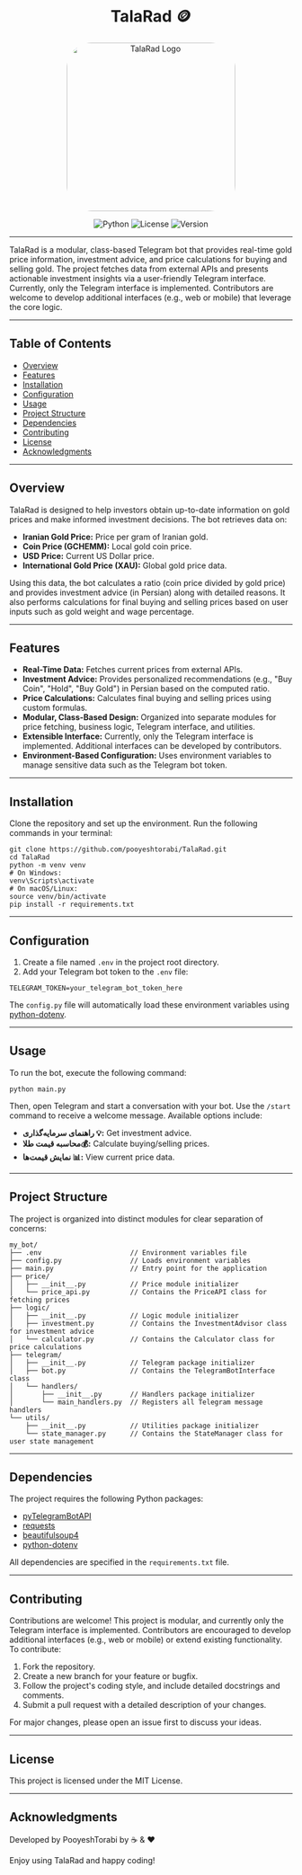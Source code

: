 <h1 align="center">TalaRad 🪙</h1>
<p align="center">
  <img src="https://github.com/user-attachments/assets/2c90e251-4e11-4ca2-bbf1-5f7c8814ef53" alt="TalaRad Logo" width="300" style="border-radius: 45px;">
</p>

<div align="center">

![Python](https://img.shields.io/badge/Python-3.12.4-blue?logo=python) 
![License](https://img.shields.io/badge/License-MIT-green)
![Version](https://img.shields.io/badge/Version-1.0.0-orange)

</div>


---
TalaRad is a modular, class-based Telegram bot that provides real-time gold price information, investment advice, and price calculations for buying and selling gold. The project fetches data from external APIs and presents actionable investment insights via a user-friendly Telegram interface. Currently, only the Telegram interface is implemented. Contributors are welcome to develop additional interfaces (e.g., web or mobile) that leverage the core logic.

---

## Table of Contents

- [Overview](#overview)
- [Features](#features)
- [Installation](#installation)
- [Configuration](#configuration)
- [Usage](#usage)
- [Project Structure](#project-structure)
- [Dependencies](#dependencies)
- [Contributing](#contributing)
- [License](#license)
- [Acknowledgments](#acknowledgments)

---

## Overview

TalaRad is designed to help investors obtain up-to-date information on gold prices and make informed investment decisions. The bot retrieves data on:

- **Iranian Gold Price:** Price per gram of Iranian gold.
- **Coin Price (GCHEMM):** Local gold coin price.
- **USD Price:** Current US Dollar price.
- **International Gold Price (XAU):** Global gold price data.

Using this data, the bot calculates a ratio (coin price divided by gold price) and provides investment advice (in Persian) along with detailed reasons. It also performs calculations for final buying and selling prices based on user inputs such as gold weight and wage percentage.

---

## Features

- **Real-Time Data:** Fetches current prices from external APIs.
- **Investment Advice:** Provides personalized recommendations (e.g., "Buy Coin", "Hold", "Buy Gold") in Persian based on the computed ratio.
- **Price Calculations:** Calculates final buying and selling prices using custom formulas.
- **Modular, Class-Based Design:** Organized into separate modules for price fetching, business logic, Telegram interface, and utilities.
- **Extensible Interface:** Currently, only the Telegram interface is implemented. Additional interfaces can be developed by contributors.
- **Environment-Based Configuration:** Uses environment variables to manage sensitive data such as the Telegram bot token.

---

## Installation

Clone the repository and set up the environment. Run the following commands in your terminal:

```
git clone https://github.com/pooyeshtorabi/TalaRad.git
cd TalaRad
python -m venv venv
# On Windows:
venv\Scripts\activate
# On macOS/Linux:
source venv/bin/activate
pip install -r requirements.txt
```

---

## Configuration

1. Create a file named `.env` in the project root directory.
2. Add your Telegram bot token to the `.env` file:

```
TELEGRAM_TOKEN=your_telegram_bot_token_here
```

The `config.py` file will automatically load these environment variables using [python-dotenv](https://pypi.org/project/python-dotenv/).

---

## Usage

To run the bot, execute the following command:

```
python main.py
```

Then, open Telegram and start a conversation with your bot. Use the `/start` command to receive a welcome message. Available options include:

- **راهنمای سرمایه‌گذاری 💡:** Get investment advice.
- **محاسبه قیمت طلا💰:** Calculate buying/selling prices.
- **نمایش قیمت‌ها 📊:** View current price data.

---

## Project Structure

The project is organized into distinct modules for clear separation of concerns:

```
my_bot/  
├── .env                      // Environment variables file  
├── config.py                 // Loads environment variables  
├── main.py                   // Entry point for the application  
├── price/  
│   ├── __init__.py           // Price module initializer  
│   └── price_api.py          // Contains the PriceAPI class for fetching prices  
├── logic/  
│   ├── __init__.py           // Logic module initializer  
│   ├── investment.py         // Contains the InvestmentAdvisor class for investment advice  
│   └── calculator.py         // Contains the Calculator class for price calculations  
├── telegram/  
│   ├── __init__.py           // Telegram package initializer  
│   ├── bot.py                // Contains the TelegramBotInterface class  
│   └── handlers/  
│       ├── __init__.py       // Handlers package initializer  
│       └── main_handlers.py  // Registers all Telegram message handlers  
└── utils/  
    ├── __init__.py           // Utilities package initializer  
    └── state_manager.py      // Contains the StateManager class for user state management
```
---

## Dependencies

The project requires the following Python packages:

- [pyTelegramBotAPI](https://pypi.org/project/pyTelegramBotAPI/)
- [requests](https://pypi.org/project/requests/)
- [beautifulsoup4](https://pypi.org/project/beautifulsoup4/)
- [python-dotenv](https://pypi.org/project/python-dotenv/)

All dependencies are specified in the `requirements.txt` file.

---

## Contributing

Contributions are welcome! This project is modular, and currently only the Telegram interface is implemented. Contributors are encouraged to develop additional interfaces (e.g., web or mobile) or extend existing functionality. To contribute:

1. Fork the repository.
2. Create a new branch for your feature or bugfix.
3. Follow the project's coding style, and include detailed docstrings and comments.
4. Submit a pull request with a detailed description of your changes.

For major changes, please open an issue first to discuss your ideas.

---

## License

This project is licensed under the MIT License.

---

## Acknowledgments

Developed by PooyeshTorabi by ☕️ & ❤️

Enjoy using TalaRad and happy coding!
